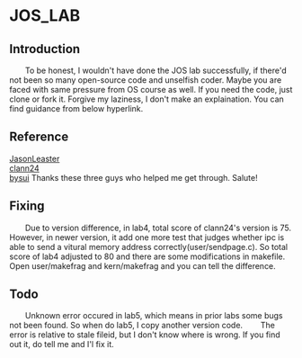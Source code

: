 # JOS_LAB
## Introduction
  &ensp;&ensp;&ensp;&ensp;To be honest, I wouldn't have done the JOS lab successfully, if there'd not been so many open-source code and unselfish coder. Maybe you are faced with same pressure from OS course as well. If you need the code, just clone or fork it. Forgive my laziness, I don't make an explaination. You can find guidance from below hyperlink.
## Reference
  [JasonLeaster](https://blog.csdn.net/cinmyheart/article/details/45150461)<br/>
  [clann24](https://github.com/clann24/jos)<br/>
  [bysui](https://blog.csdn.net/bysui/article/details/51868917)
  Thanks these three guys who helped me get through. Salute!
## Fixing
  &ensp;&ensp;&ensp;&ensp;Due to version difference, in lab4, total score of clann24's version is 75. However, in newer version, it add one more test that judges whether ipc is able to send a vitural memory address correctly(user/sendpage.c). So total score of lab4 adjusted to 80 and there are some modifications in makefile. Open user/makefrag and kern/makefrag and you can tell the difference.
## Todo
  &ensp;&ensp;&ensp;&ensp;Unknown error occured in lab5, which means in prior labs some bugs not been found. So when do lab5, I copy another version code.
  &ensp;&ensp;&ensp;&ensp;The error is relative to stale fileid, but I don't know where is wrong. If you find out it, do tell me and 
 I'l fix it.
